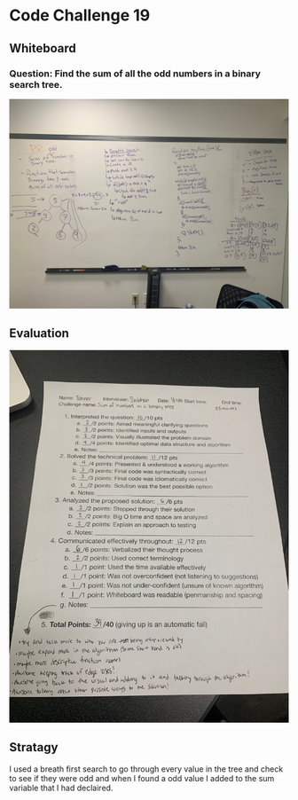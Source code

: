 # Code Challenge 19

## Whiteboard
### Question: Find the sum of all the odd numbers in a binary search tree. 

![](./assets/image1.jpeg)

## Evaluation 

![](./assets/image2.jpeg)

## Stratagy 
I used a breath first search to go through every value in the tree and check to see if they were odd and when I found a odd value I added to the sum variable that I had declaired.